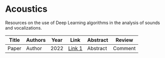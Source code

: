 # Acoustics

Resources on the use of Deep Learning algorithms in the analysis of sounds and vocalizations.

| Title | Authors | Year | Link | Abstract | Review |
|-------|---------|------|------|----------|--------|
| Paper | Author | 2022| [Link 1](URL_del_paper_1) | Abstract | Comment |